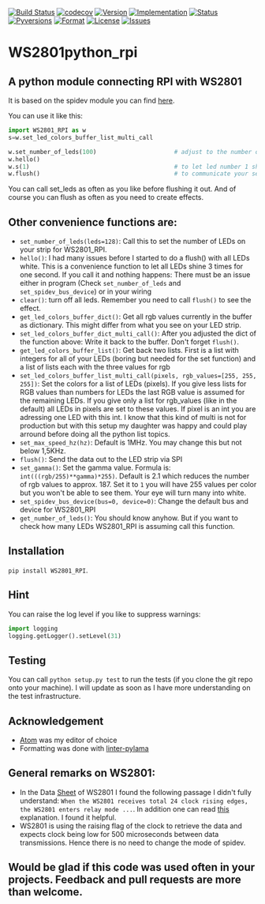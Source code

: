 [![Build Status](https://travis-ci.org/mk2366/WS2801python_rpi.svg?branch=master)](https://travis-ci.org/mk2366/WS2801python_rpi)
[![codecov](https://codecov.io/gh/mk2366/WS2801python_rpi/branch/master/graph/badge.svg)](https://codecov.io/gh/mk2366/WS2801python_rpi)
[![Version](https://img.shields.io/pypi/v/WS2801-RPI.svg?style=flat-square)](https://pypi.python.org/pypi/WS2801-RPI)
[![Implementation](https://img.shields.io/pypi/implementation/WS2801-RPI.svg?style=flat-square)](https://pypi.python.org/pypi/WS2801-RPI)
[![Status](https://img.shields.io/pypi/status/WS2801-RPI.svg?style=flat-square)](https://pypi.python.org/pypi/WS2801-RPI)
[![Pyversions](https://img.shields.io/pypi/pyversions/WS2801-RPI.svg?style=flat-square)](https://pypi.python.org/pypi/WS2801-RPI)
[![Format](https://img.shields.io/pypi/format/WS2801-RPI.svg?style=flat-square)](https://pypi.python.org/pypi/WS2801-RPI)
[![License](https://img.shields.io/pypi/l/WS2801-RPI.svg?style=flat-square)](https://pypi.python.org/pypi/WS2801-RPI)
[![Issues](http://img.shields.io/github/issues/mk2366/WS2801python_rpi.svg)]( https://github.com/mk2366/WS2801python_rpi/issues )


# WS2801python_rpi
## A python module connecting RPI with WS2801

It is based on the spidev module you can find [here](https://github.com/doceme/py-spidev).

You can use it like this:

```python
import WS2801_RPI as w
s=w.set_led_colors_buffer_list_multi_call

w.set_number_of_leds(100)                      # adjust to the number of leds in your project
w.hello()
w.s(1)                                         # to let led number 1 shine in white
w.flush()                                      # to communicate your settings to the led strip via spi
```

You can call set_leds as often as you like before flushing it out. And of course you can flush as often
as you need to create effects.

## Other convenience functions are:

* `set_number_of_leds(leds=128)`: Call this to set the number of LEDs on your strip for WS2801_RPI.
* `hello()`: I had many issues before I started to do a flush() with all LEDs white. This is a convenience function to let all LEDs shine 3 times for one second.
If you call it and nothing happens: There must be an issue either in program (Check `set_number_of_leds` and `set_spidev_bus_device`) or in your wiring
* `clear()`: turn off all leds. Remember you need to call `flush()` to see the effect.
* `get_led_colors_buffer_dict()`: Get all rgb values currently in the buffer as dictionary. This might differ from what you see on your LED strip.
* `set_led_colors_buffer_dict_multi_call()`: After you adjusted the dict of the function above: Write it back to the buffer. Don't forget `flush()`.
* `get_led_colors_buffer_list()`: Get back two lists. First is a list with integers for all of your LEDs (boring but needed for the set function) and a list of lists each with the three
values for rgb
* `set_led_colors_buffer_list_multi_call(pixels, rgb_values=[255, 255, 255])`: Set the colors for a list of LEDs (pixels). If you give less lists for RGB values than numbers for LEDs the last RGB value is assumed for the remaining LEDs. If you give only a list for rgb_values (like in the default) all LEDs in pixels are set to these values. If pixel is an int you are adressing one LED with this int. I know that this kind of multi is not for production but with this setup my daughter was happy and could play arround before doing all the python list topics.
* `set_max_speed_hz(hz)`: Default is 1MHz. You may change this but not below 1,5KHz.
* `flush()`: Send the data out to the LED strip via SPI
* `set_gamma()`: Set the gamma value. Formula is: `int(((rgb/255)**gamma)*255)`. Default is 2.1 which reduces the number of rgb values to approx. 187.
Set it to `1` you will have 255 values per color but you won't be able to see them. Your eye will turn many into white.
* `set_spidev_bus_device(bus=0, device=0)`: Change the default bus and device for WS2801_RPI
* `get_number_of_leds()`: You should know anyhow. But if you want to check how many LEDs WS2801_RPI is assuming call this function.

## Installation
`pip install WS2801_RPI`.

## Hint
You can raise the log level if you like to suppress warnings:
```python
import logging
logging.getLogger().setLevel(31)
```

## Testing
You can call `python setup.py test` to run the tests (if you clone the git repo onto your machine). I will update as soon as I have more understanding on the test infrastructure.

## Acknowledgement

* [Atom](https://atom.io/) was my editor of choice
* Formatting was done with [linter-pylama](https://atom.io/packages/linter-pylama)

## General remarks on WS2801:
* In the Data [Sheet](https://cdn-shop.adafruit.com/datasheets/WS2801.pdf) of WS2801 I found the following passage I didn't fully understand: `When the WS2801 receives total 24
clock rising edges, the WS2801 enters relay mode ...`. In addition one can read [this](https://electronics.stackexchange.com/a/307117) explanation. I found it helpful.
* WS2801 is using the raising flag of the clock to retrieve the data and expects clock being low for 500 microseconds between data transmissions. Hence there is no need to change
the mode of spidev.

## Would be glad if this code was used often in your projects. Feedback and pull requests are more than welcome.
